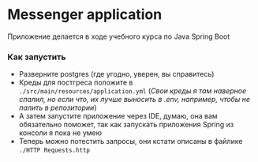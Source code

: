 # Messenger application

Приложение делается в ходе учебного курса по Java Spring Boot

### Как запустить

* Разверните postgres (где угодно, уверен, вы справитесь)
* Креды для постгреса положите в <code>./src/main/resources/application.yml</code> (*Свои креды я там наверное спалил, но если что, их лучше выносить в .env, например, чтобы не палить в репозитории*)
* А затем запустите приложение через IDE, думаю, она вам обязательно поможет, так как запускать приложения Spring из консоли я пока не умею
* Теперь можно потестить запросы, они кстати описаны в файлике <code>./HTTP Requests.http</code>